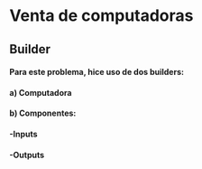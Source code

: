 # Venta de computadoras
## Builder
#### Para este problema, hice uso de dos builders:
####    a) Computadora
####    b) Componentes:
####        -Inputs
####        -Outputs